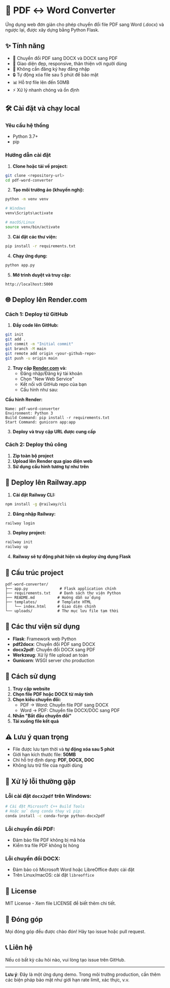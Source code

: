 # 📄 PDF ↔ Word Converter

Ứng dụng web đơn giản cho phép chuyển đổi file PDF sang Word (.docx) và ngược lại, được xây dựng bằng Python Flask.

## ✨ Tính năng

- 🔄 Chuyển đổi PDF sang DOCX và DOCX sang PDF
- 📱 Giao diện đẹp, responsive, thân thiện với người dùng
- 🚀 Không cần đăng ký hay đăng nhập
- 🔒 Tự động xóa file sau 5 phút để bảo mật
- 📊 Hỗ trợ file lên đến 50MB
- ⚡ Xử lý nhanh chóng và ổn định

## 🛠️ Cài đặt và chạy local

### Yêu cầu hệ thống
- Python 3.7+
- pip

### Hướng dẫn cài đặt

1. **Clone hoặc tải về project:**
```bash
git clone <repository-url>
cd pdf-word-converter
```

2. **Tạo môi trường ảo (khuyến nghị):**
```bash
python -m venv venv

# Windows
venv\Scripts\activate

# macOS/Linux
source venv/bin/activate
```

3. **Cài đặt các thư viện:**
```bash
pip install -r requirements.txt
```

4. **Chạy ứng dụng:**
```bash
python app.py
```

5. **Mở trình duyệt và truy cập:**
```
http://localhost:5000
```

## 🌐 Deploy lên Render.com

### Cách 1: Deploy từ GitHub

1. **Đẩy code lên GitHub:**
```bash
git init
git add .
git commit -m "Initial commit"
git branch -M main
git remote add origin <your-github-repo>
git push -u origin main
```

2. **Truy cập [Render.com](https://render.com) và:**
   - Đăng nhập/Đăng ký tài khoản
   - Chọn "New Web Service"
   - Kết nối với GitHub repo của bạn
   - Cấu hình như sau:

**Cấu hình Render:**
```
Name: pdf-word-converter
Environment: Python 3
Build Command: pip install -r requirements.txt
Start Command: gunicorn app:app
```

3. **Deploy và truy cập URL được cung cấp**

### Cách 2: Deploy thủ công

1. **Zip toàn bộ project**
2. **Upload lên Render qua giao diện web**
3. **Sử dụng cấu hình tương tự như trên**

## 🚀 Deploy lên Railway.app

1. **Cài đặt Railway CLI:**
```bash
npm install -g @railway/cli
```

2. **Đăng nhập Railway:**
```bash
railway login
```

3. **Deploy project:**
```bash
railway init
railway up
```

4. **Railway sẽ tự động phát hiện và deploy ứng dụng Flask**

## 📁 Cấu trúc project

```
pdf-word-converter/
├── app.py              # Flask application chính
├── requirements.txt    # Danh sách thư viện Python
├── README.md          # Hướng dẫn sử dụng
├── templates/         # Template HTML
│   └── index.html     # Giao diện chính
└── uploads/           # Thư mục lưu file tạm thời
```

## 🔧 Các thư viện sử dụng

- **Flask**: Framework web Python
- **pdf2docx**: Chuyển đổi PDF sang DOCX
- **docx2pdf**: Chuyển đổi DOCX sang PDF
- **Werkzeug**: Xử lý file upload an toàn
- **Gunicorn**: WSGI server cho production

## 🎯 Cách sử dụng

1. **Truy cập website**
2. **Chọn file PDF hoặc DOCX từ máy tính**
3. **Chọn kiểu chuyển đổi:**
   - PDF → Word: Chuyển file PDF sang DOCX
   - Word → PDF: Chuyển file DOCX/DOC sang PDF
4. **Nhấn "Bắt đầu chuyển đổi"**
5. **Tải xuống file kết quả**

## ⚠️ Lưu ý quan trọng

- File được lưu tạm thời và **tự động xóa sau 5 phút**
- Giới hạn kích thước file: **50MB**
- Chỉ hỗ trợ định dạng: **PDF, DOCX, DOC**
- Không lưu trữ file của người dùng

## 🐛 Xử lý lỗi thường gặp

### Lỗi cài đặt `docx2pdf` trên Windows:
```bash
# Cài đặt Microsoft C++ Build Tools
# Hoặc sử dụng conda thay vì pip:
conda install -c conda-forge python-docx2pdf
```

### Lỗi chuyển đổi PDF:
- Đảm bảo file PDF không bị mã hóa
- Kiểm tra file PDF không bị hỏng

### Lỗi chuyển đổi DOCX:
- Đảm bảo có Microsoft Word hoặc LibreOffice được cài đặt
- Trên Linux/macOS: cài đặt `libreoffice`

## 📄 License

MIT License - Xem file LICENSE để biết thêm chi tiết.

## 🤝 Đóng góp

Mọi đóng góp đều được chào đón! Hãy tạo issue hoặc pull request.

## 📞 Liên hệ

Nếu có bất kỳ câu hỏi nào, vui lòng tạo issue trên GitHub.

---

**Lưu ý**: Đây là một ứng dụng demo. Trong môi trường production, cần thêm các biện pháp bảo mật như giới hạn rate limit, xác thực, v.v.
